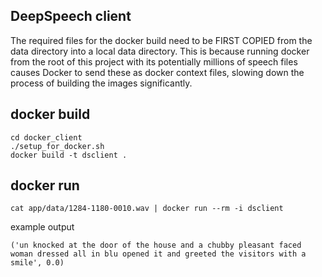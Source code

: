 
## DeepSpeech client

The required files for the docker build need to be FIRST COPIED from the data directory into a local data directory.
This is because running docker from the root of this project with its potentially millions of speech
files causes Docker to send these as docker context files, slowing down the process of building the images
significantly.

## docker build
```
cd docker_client
./setup_for_docker.sh
docker build -t dsclient .
```

## docker run
```
cat app/data/1284-1180-0010.wav | docker run --rm -i dsclient
```
example output
```
('un knocked at the door of the house and a chubby pleasant faced woman dressed all in blu opened it and greeted the visitors with a smile', 0.0)
```

